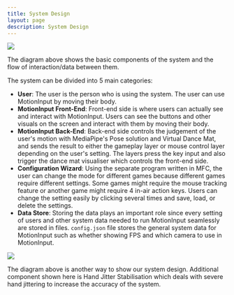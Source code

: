 ```yaml
---
title: System Design
layout: page
description: System Design
---
```


![](../images/system_design1.png)

The diagram above shows the basic components of the system and the flow of interaction/data between them.

The system can be divided into 5 main categories:
* **User**: The user is the person who is using the system. The user can use MotionInput by moving their body.
* **MotionInput Front-End**: Front-end side is where users can actually see and interact with MotionInput. Users can see the buttons and other visuals on the screen and interact with them by moving their body.
* **MotionInput Back-End**: Back-end side controls the judgement of the user's motion with MediaPipe's Pose solution and Virtual Dance Mat, and sends the result to either the gameplay layer or mouse control layer depending on the user's setting. The layers press the key input and also trigger the dance mat visualiser which controls the front-end side.
* **Configuration Wizard**: Using the separate program written in MFC, the user can change the mode for different games because different games require different settings. Some games might require the mouse tracking feature or another game might require 4 in-air action keys. Users can change the setting easily by clicking several times and save, load, or delete the settings.
* **Data Store**: Storing the data plays an important role since every setting of users and other system data needed to run MotionInput seamlessly are stored in files. `config.json` file stores the general system data for MotionInput such as whether showing FPS and which camera to use in MotionInput.

![](../images/system_design2.png)

The diagram above is another way to show our system design. Additional component shown here is Hand Jitter Stabilisation which deals with severe hand jittering to increase the accuracy of the system.